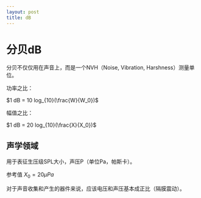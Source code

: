 ```yaml
---
layout: post
title: dB
---
```



# 分贝dB

分贝不仅仅用在声音上，而是一个NVH（Noise, Vibration, Harshness）测量单位。



功率之比：

$1 dB = 10 log_{10}(\frac{W}{W_0})$

幅值之比：

$1 dB = 20 log_{10}(\frac{X}{X_0})$



## 声学领域

用于表征生压级SPL大小，声压P（单位Pa，帕斯卡）。

参考值 $X_0 = 20\mu Pa$ 

对于声音收集和产生的器件来说，应该电压和声压基本成正比（隔膜震动）。